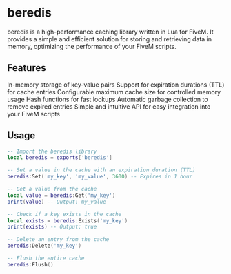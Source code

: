 # beredis
beredis is a high-performance caching library written in Lua for FiveM. It provides a simple and efficient solution for storing and retrieving data in memory, optimizing the performance of your FiveM scripts.

## Features
In-memory storage of key-value pairs
Support for expiration durations (TTL) for cache entries
Configurable maximum cache size for controlled memory usage
Hash functions for fast lookups
Automatic garbage collection to remove expired entries
Simple and intuitive API for easy integration into your FiveM scripts

## Usage

```lua
-- Import the beredis library
local beredis = exports['beredis']

-- Set a value in the cache with an expiration duration (TTL)
beredis:Set('my_key', 'my_value', 3600) -- Expires in 1 hour

-- Get a value from the cache
local value = beredis:Get('my_key')
print(value) -- Output: my_value

-- Check if a key exists in the cache
local exists = beredis:Exists('my_key')
print(exists) -- Output: true

-- Delete an entry from the cache
beredis:Delete('my_key')

-- Flush the entire cache
beredis:Flush()
```

